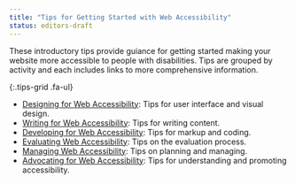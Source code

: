```yaml
---
title: "Tips for Getting Started with Web Accessibility"
status: editors-draft
---
```


These introductory tips provide guiance for getting started making your website more accessible to people with disabilities. Tips are grouped by activity and each includes links to more comprehensive information. 

{:.tips-grid .fa-ul}
* [<span class="fa fa-li fa-paint-brush"></span><span>Designing</span> for Web Accessibility](designing.html)<span class="visuallyhidden">: </span>Tips for user interface and visual design.
* [<span class="fa fa-li fa-pencil"></span><span>Writing</span> for Web Accessibility](writing.html)<span class="visuallyhidden">: </span>Tips for writing content.
* [<span class="fa fa-li fa-code"></span><span>Developing</span> for Web Accessibility](developing.html)<span class="visuallyhidden">: </span>Tips for markup and coding.
* [<span class="fa fa-li fa-bug"></span><span>Evaluating</span> Web Accessibility](evaluating.html)<span class="visuallyhidden">: </span>Tips on the evaluation process.
* [<span class="fa fa-li fa-cogs"></span><span>Managing</span> Web Accessibility](managing.html)<span class="visuallyhidden">: </span>Tips on planning and managing. 
* [<span class="fa fa-li fa-bullhorn"></span><span>Advocating</span> for Web Accessibility](advocating.html)<span class="visuallyhidden">: </span>Tips for understanding and promoting accessibility.
